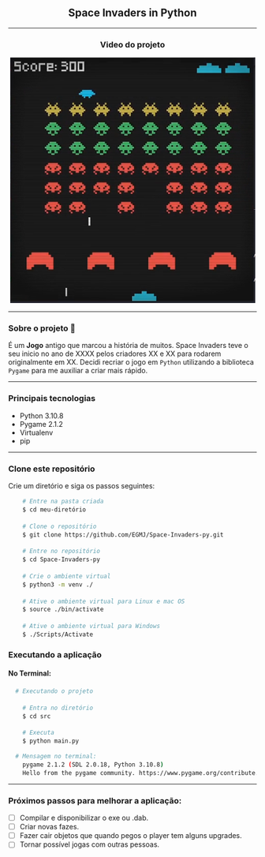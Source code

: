 <div align="center" >

  ## Space Invaders in Python

</div>

---

<div align="center" >

  ### Video do projeto

[![Video of project](./docs/space-invaders-mini.png)](./docs/space-invaders.mp4 "Link Title")

</div>


---

### Sobre o projeto :pencil:

É um **Jogo** antigo que marcou a história de muitos. Space Invaders teve o seu inicio no ano de XXXX pelos criadores XX e XX para rodarem originalmente em XX. Decidi recriar o jogo em `Python` utilizando a biblioteca `Pygame` para me auxiliar a criar mais rápido.

---

### Principais tecnologias

- Python 3.10.8
- Pygame 2.1.2
- Virtualenv
- pip

----

### Clone este repositório

Crie um diretório e siga os passos seguintes:

```bash
    # Entre na pasta criada
    $ cd meu-diretório

    # Clone o repositório
    $ git clone https://github.com/EGMJ/Space-Invaders-py.git
  
    # Entre no repositório
    $ cd Space-Invaders-py

    # Crie o ambiente virtual
    $ python3 -m venv ./

    # Ative o ambiente virtual para Linux e mac OS
    $ source ./bin/activate
    
    # Ative o ambiente virtual para Windows
    $ ./Scripts/Activate
```
### Executando a aplicação 

#### No Terminal: 
```bash
  # Executando o projeto
    
    # Entra no diretório 
    $ cd src 
    
    # Executa
    $ python main.py 
```
```bash
  # Mensagem no terminal:
    pygame 2.1.2 (SDL 2.0.18, Python 3.10.8)
    Hello from the pygame community. https://www.pygame.org/contribute.html
```
---

### Próximos passos para melhorar a aplicação:

- [ ] Compilar e disponibilizar o exe ou .dab.
- [ ] Criar novas fazes.
- [ ] Fazer cair objetos que quando pegos o player tem alguns upgrades.
- [ ] Tornar possível jogas com outras pessoas.
